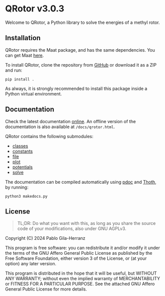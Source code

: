 # QRotor v3.0.3

Welcome to QRotor, a Python library to solve the energies of a methyl rotor.  


## Installation

QRotor requires the Maat package, and has the same dependencies. You can get Maat [here](https://github.com/pablogila/Maat/).  

To install QRotor, clone the repository from [GitHub](https://github.com/pablogila/QRotor/) or download it as a ZIP and run:  
```shell
pip install .
```

As always, it is strongly recommended to install this package inside a Python virtual environment.  


## Documentation

Check the latest documentation [online](https://pablogila.github.io/QRotor/).
An offline version of the documentation is also available at `/docs/qrotor.html`.  

QRotor contains the following submodules:  
- [classes](https://pablogila.github.io/QRotor/qrotor/classes.html)
- [constants](https://pablogila.github.io/QRotor/qrotor/constants.html)
- [file](https://pablogila.github.io/QRotor/qrotor/file.html)
- [plot](https://pablogila.github.io/QRotor/qrotor/plot.html)
- [potentials](https://pablogila.github.io/QRotor/qrotor/potentials.html)
- [solve](https://pablogila.github.io/QRotor/qrotor/solve.html)

The documentation can be compiled automatically using [pdoc](https://pdoc.dev/) and [Thoth](https://github.com/pablogila/Thoth/), by running:
```shell
python3 makedocs.py
```

## License

> TL;DR: Do what you want with this, as long as you share the source code of your modifications, also under GNU AGPLv3.  

Copyright (C) 2024  Pablo Gila-Herranz

This program is free software: you can redistribute it and/or modify
it under the terms of the GNU Affero General Public License as published
by the Free Software Foundation, either version 3 of the License, or
(at your option) any later version.

This program is distributed in the hope that it will be useful,
but WITHOUT ANY WARRANTY; without even the implied warranty of
MERCHANTABILITY or FITNESS FOR A PARTICULAR PURPOSE.
See the attached GNU Affero General Public License for more details.
